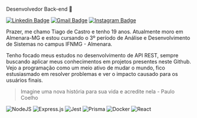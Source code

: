 Desenvolvedor Back-end 🖤

[![Linkedin Badge](https://img.shields.io/badge/-Tiago%20de%20Castro-151515?style=flat-square&logo=Linkedin&logoColor=white&link=https://www.linkedin.com/in/tiago-de-castro-lima-3814911b9/)](https://www.linkedin.com/in/tiago-de-castro-lima-3814911b9/) 
[![Gmail Badge](https://img.shields.io/badge/-casmei@protonmail.com-151515?style=flat-square&logo=Gmail&logoColor=white&link=mailto:casmei@protonmail.com)](mailto:casmei@protonmail.com)
[![Instagram Badge](https://img.shields.io/badge/-@tiago.cali-151515?style=flat-square&labelColor=151515&logo=instagram&logoColor=white&link=https://www.instagram.com/tiago.cali)](https://www.instagram.com/tiago.cali)

Prazer, me chamo Tiago de Castro e tenho 19 anos. Atualmente moro em Almenara-MG e estou cursando o 3º período de Análise e Desenvolvimento de Sistemas no campus IFNMG - Almenara.

Tenho focado meus estudos no desenvolvimento de API REST, sempre buscando aplicar meus conhecimentos em projetos presentes neste Github. Vejo a programação como um meio ativo de mudar o mundo, fico estusiasmado em resolver problemas e ver o impacto causado para os usuários finais.
    
> Imagine uma nova história para sua vida e acredite nela - Paulo Coelho

![NodeJS](https://img.shields.io/badge/node.js-6DA55F?style=for-the-badge&logo=node.js&logoColor=white)
![Express.js](https://img.shields.io/badge/express.js-%23404d59.svg?style=for-the-badge&logo=express&logoColor=%2361DAFB)
![Jest](https://img.shields.io/badge/-jest-%23C21325?style=for-the-badge&logo=jest&logoColor=white)
![Prisma](https://img.shields.io/badge/Prisma-3982CE?style=for-the-badge&logo=Prisma&logoColor=white)
![Docker](https://img.shields.io/badge/docker-%230db7ed.svg?style=for-the-badge&logo=docker&logoColor=white)
![React](https://img.shields.io/badge/react-3982CE?style=for-the-badge&logo=react&logoColor=white)
